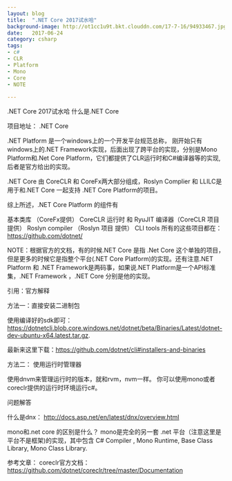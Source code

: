```yaml
---
layout: blog
title:  ".NET Core 2017试水哈"
background-image: http://ot1cc1u9t.bkt.clouddn.com/17-7-16/94933467.jpg
date:   2017-06-24
category: csharp
tags:
- c#
- CLR
- Platform
- Mono
- Core
- NOTE
 
---
```

 

 .NET Core 2017试水哈
什么是.NET Core

项目地址： .NET Core

.NET Platform 是一个windows上的一个开发平台规范总称， 刚开始只有windows上的.NET Framework实现，后面出现了跨平台的实现，分别是Mono Platform和.Net Core Platform，它们都提供了CLR运行时和C#编译器等的实现, 后者是官方给出的实现。

.NET Core 由 CoreCLR 和 CoreFx两大部分组成，Roslyn Complier 和 LLILC是 用于和.NET Core 一起支持 .NET Core Platform的项目。

综上所述，.NET Core Platform 的组件有

基本类库 （CoreFx提供）
CoreCLR 运行时 和 RyuJIT 编译器（CoreCLR 项目提供）
Roslyn compiler （Roslyn 项目 提供）
CLI tools
所有的这些项目都在：https://github.com/dotnet/

NOTE：根据官方的文档，有的时候.NET Core 是指 .Net Core 这个单独的项目，但是更多的时候它是指整个平台(.NET Core Platform)的实现。还有注意.NET Platform 和 .NET Framework是两码事，如果说.NET Platform是一个API标准集，.NET Framework ，.NET Core 分别是他的实现。

引用：官方解释

方法一：直接安装二进制包



使用编译好的sdk即可：
https://dotnetcli.blob.core.windows.net/dotnet/beta/Binaries/Latest/dotnet-dev-ubuntu-x64.latest.tar.gz.

最新来这里下载：https://github.com/dotnet/cli#installers-and-binaries

方法二： 使用运行时管理器

使用dnvm来管理运行时的版本，就和rvm，nvm一样。
你可以使用mono或者coreclr提供的运行时环境运行c#。




问题解答

什么是dnx：
http://docs.asp.net/en/latest/dnx/overview.html

mono和.net core 的区别是什么？
mono是完全的另一套 .net 平台（注意这里是平台不是框架)的实现，其中包含 C# Compiler , Mono Runtime, Base Class Library, Mono Class Library.

参考文章：
coreclr官方文档：https://github.com/dotnet/coreclr/tree/master/Documentation
